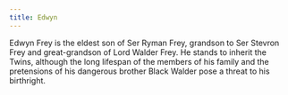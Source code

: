 ```yaml
---
title: Edwyn
---
```


Edwyn Frey is the eldest son of Ser Ryman Frey, grandson to Ser Stevron Frey and great-grandson of Lord Walder Frey. He stands to inherit the Twins, although the long lifespan of the members of his family and the pretensions of his dangerous brother Black Walder pose a threat to his birthright.


